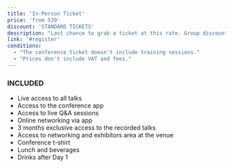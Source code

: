 ```yaml
---
title: 'In-Person Ticket'
price: 'from 539'
discount: 'STANDARD TICKETS'
description: "Last chance to grab a ticket at this rate. Group discounts apply."
link: '#register'
conditions:
  - "The conference ticket doesn't include training sessions."
  - "Prices don't include VAT and fees."
---
```


### INCLUDED

- Live access to all talks
- Access to the conference app
- Access to live Q&A sessions
- Online networking via app
- 3 months exclusive access to the recorded talks
- Access to networking and exhibitors area at the venue
- Conference t-shirt
- Lunch and beverages
- Drinks after Day 1
